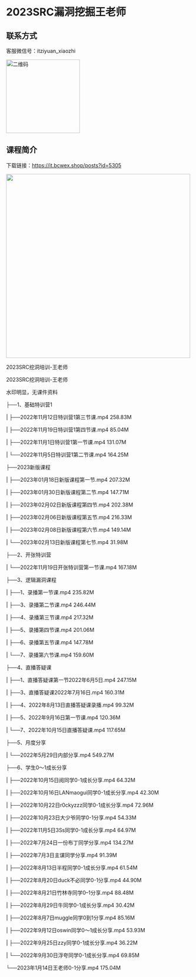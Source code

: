 # 2023SRC漏洞挖掘王老师

## 联系方式

客服微信号：itziyuan_xiaozhi

<img src="https://ziyuanyun.oss-cn-guangzhou.aliyuncs.com/common/20240614073449/666b82192834a.jpg" width="200" height="200" alt="二维码">

## 课程简介

下载链接：https://it.bcwex.shop/posts?id=5305

<img src="https://ziyuanyun.oss-cn-guangzhou.aliyuncs.com/yun/20241201161141/674c1a3d0d47d.jpg" width="500" alt="">

  2023SRC挖洞培训-王老师



 2023SRC挖洞培训-王老师



 水印明显，无课件资料

 ├──1、基础特训营1

 | ├──2022年11月12日特训营1第三节课.mp4 258.83M

 | ├──2022年11月19日特训营1第四节课.mp4 85.04M

 | ├──2022年11月1日特训营1第一节课.mp4 131.07M

 | └──2022年11月5日特训营1第二节课.mp4 164.25M

 ├──2023新版课程

 | ├──2023年01月18日新版课程第一节.mp4 207.32M

 | ├──2023年01月30日新版课程第二节.mp4 147.71M

 | ├──2023年02月02日新版课程第四节.mp4 202.38M

 | ├──2023年02月06日新版课程第五节.mp4 216.33M

 | ├──2023年02月08日新版课程第六节.mp4 149.14M

 | └──2023年02月13日新版课程第七节.mp4 31.98M

 ├──2、开张特训营

 | └──2022年11月19日开张特训营第一节课.mp4 167.18M

 ├──3、逻辑漏洞课程

 | ├──1、录播第一节课.mp4 235.82M

 | ├──3、录播第二节课.mp4 246.44M

 | ├──4、录播第三节课.mp4 217.32M

 | ├──5、录播第四节课.mp4 201.06M

 | ├──6、录播第五节课.mp4 147.78M

 | └──7、录播第六节课.mp4 159.60M

 ├──4、直播答疑课

 | ├──1、直播答疑课第一节2022年6月5日.mp4 247.15M

 | ├──3、直播答疑课2022年7月16日.mp4 160.31M

 | ├──4、2022年8月13日直播答疑课录播.mp4 99.32M

 | ├──5、2022年9月16日第一节课.mp4 120.36M

 | └──7、2022年10月15日直播答疑课.mp4 117.65M

 ├──5、月度分享

 | └──2022年5月29日内部分享.mp4 549.27M

 ├──6、学生0～1成长分享

 | ├──2022年10月15日阅同学0-1成长分享.mp4 64.32M

 | ├──2022年10月16日LANmaogui同学0-1成长分享.mp4 42.30M

 | ├──2022年10月22日r0ckyzzz同学0-1成长分享.mp4 72.96M

 | ├──2022年10月23日大少爷同学0-1分享.mp4 54.33M

 | ├──2022年11月5日3Ss同学0-1成长分享.mp4 64.97M

 | ├──2022年7月24日一份布丁同学分享.mp4 134.27M

 | ├──2022年7月3日主谋同学分享.mp4 91.39M

 | ├──2022年8月13日半程同学0-1成长分享.mp4 61.54M

 | ├──2022年8月20日duck不必同学0-1分享.mp4 44.90M

 | ├──2022年8月21日竹林寺同学0–1分享.mp4 88.48M

 | ├──2022年8月29日牛同学0-1成长分享.mp4 30.42M

 | ├──2022年8月7日muggle同学0到1分享.mp4 85.16M

 | ├──2022年9月12日oswin同学0～1成长分享.mp4 53.93M

 | ├──2022年9月25日zzy同学0-1成长分享.mp4 36.22M

 | └──2022年9月30日浮夸同学0-1成长分享.mp4 69.85M

 └──2023年1月14日王老师0-1分享.mp4 175.04M

  